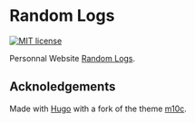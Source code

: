 # Random Logs

[![MIT license](https://img.shields.io/badge/License-MIT-blue.svg)](https://lbesson.mit-license.org/)

Personnal Website [Random Logs](https://randomlogs.com).

## Acknoledgements

Made with [Hugo](https://gohugo.io) with a fork of the theme [m10c](https://github.com/matthieugouel/hugo-theme-m10c).
